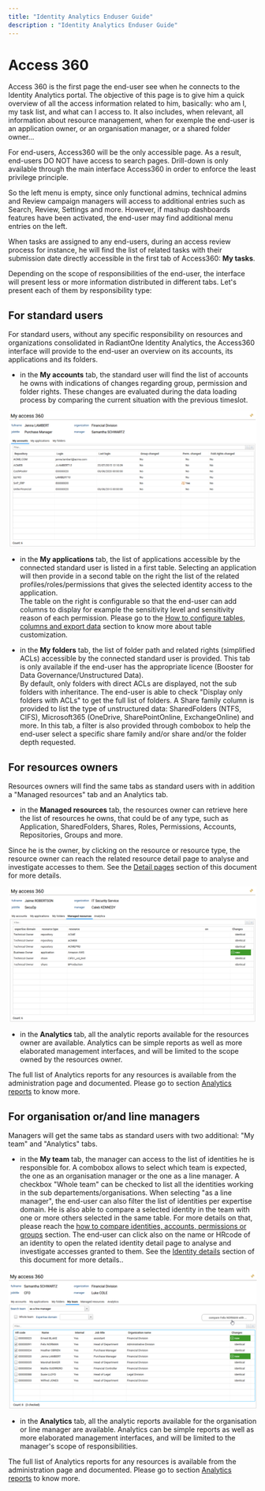 ```yaml
---
title: "Identity Analytics Enduser Guide"
description : "Identity Analytics Enduser Guide"
---
```


# Access 360

Access 360 is the first page the end-user see when he connects to the Identity Analytics portal. The objective of this page is to give him a quick overview of all the access information related to him, basically: who am I, my task list, and what can I access to. It also includes, when relevant, all information about resource management, when for exemple the end-user is an application owner, or an organisation manager, or a shared folder owner...

For end-users, Access360 will be the only accessible page. As a result, end-users DO NOT have access to search pages. Drill-down is only available through the main interface Access360 in order to enforce the least privilege principle.

So the left menu is empty, since only functional admins, technical admins and Review campaign managers will access to additional entries such as Search, Review, Settings and more. However, if mashup dashboards features have been activated, the end-user may find additional menu entries on the left. 

When tasks are assigned to any end-users, during an access review process for instance, he will find the list of related tasks with their submission date directly accessible in the first tab of Access360: **My tasks**. 

Depending on the scope of responsibilities of the end-user, the interface will present less or more information distributed in different tabs. Let's present each of them by responsibility type:

## For standard users  

For standard users, without any specific responsibility on resources and organizations consolidated in RadiantOne Identity Analytics, the Access360 interface will provide to the end-user an overview on its accounts, its applications and its folders.

- in the **My accounts** tab, the standard user will find the list of accounts he owns with indications of changes regarding group, permission and folder rights. These changes are evaluated during the data loading process by comparing the current situation with the previous timeslot. 

![](./media/image-50-Access360_StandardUsers.png)

- in the **My applications** tab, the list of applications accessible by the connected standard user is listed in a first table. Selecting an application will then provide in a second table on the right the list of the related profiles/roles/permissions that gives the selected identity access to the application.  
The table on the right is configurable so that the end-user can add columns to display for example the sensitivity level and sensitivity reason of each permission. Please go to the [How to configure tables, columns and export data](#standard-tables) section to know more about table customization.

- in the **My folders** tab, the list of folder path and related rights (simplified ACLs) accessible by the connected standard user is provided. This tab is only available if the end-user has the appropriate licence (Booster for Data Governance/Unstructured Data).  
By default, only folders with direct ACLs are displayed, not the sub folders with inheritance. The end-user is able to check "Display only folders with ACLs" to get the full list of folders.
A Share family column is provided to list the type of unstructured data: SharedFolders (NTFS, CIFS), Microsoft365 (OneDrive, SharePointOnline, ExchangeOnline) and more.
In this tab, a filter is also provided through combobox to help the end-user select a specific share family and/or share and/or the folder depth requested.

## For resources owners  

Resources owners will find the same tabs as standard users with in addition a "Managed resources" tab and an Analytics tab.

- in the **Managed resources** tab, the resources owner can retrieve here the list of resources he owns, that could be of any type, such as Application, SharedFolders, Shares, Roles, Permissions, Accounts, Repositories, Groups and more.

Since he is the owner, by clicking on the resource or resource type, the resource owner can reach the related resource detail page to analyse and investigate accesses to them. See the [Detail pages](#detail-pages) section of this document for more details.

![](./media/image-51-Access360_ResourcesOwners.png)

- in the **Analytics** tab, all the analytic reports available for the resources owner are available. Analytics can be simple reports as well as more elaborated management interfaces, and will be limited to the scope owned by the resources owner.

The full list of Analytics reports for any resources is available from the administration page and documented. Please go to section [Analytics reports](#how-to-list-all-the-available-analytics-reports-and-their-description) to know more.

## For organisation or/and line managers

Managers will get the same tabs as standard users with two additional: "My team" and "Analytics" tabs.  

- in the **My team** tab, the manager can access to the list of identities he is responsible for.
A combobox allows to select which team is expected, the one as an organisation manager or the one as a line manager.
A checkbox "Whole team" can be checked to list all the identities working in the sub departements/organisations.
When selecting "as a line manager", the end-user can also filter the list of identities per expertise domain.
He is also able to compare a selected identity in the team with one or more others selected in the same table. For more details on that, please reach the [how to compare identities, accounts, permissions or groups](#how-to-compare-identities-accounts-permissions-or-groups-with-each-others) section. 
The end-user can click also on the name or HRcode of an identity to open the related identity detail page to analyse and investigate accesses granted to them. See the [Identity details](#identities-details-page) section of this document for more details..  

![](./media/image-52-Access360_Managers.png)

- in the **Analytics** tab, all the analytic reports available for the organisation or line manager are available. Analytics can be simple reports as well as more elaborated management interfaces, and will be limited to the manager's scope of responsibilities.

The full list of Analytics reports for any resources is available from the administration page and documented. Please go to section [Analytics reports](#how-to-list-all-the-available-analytics-reports-and-their-description) to know more.
